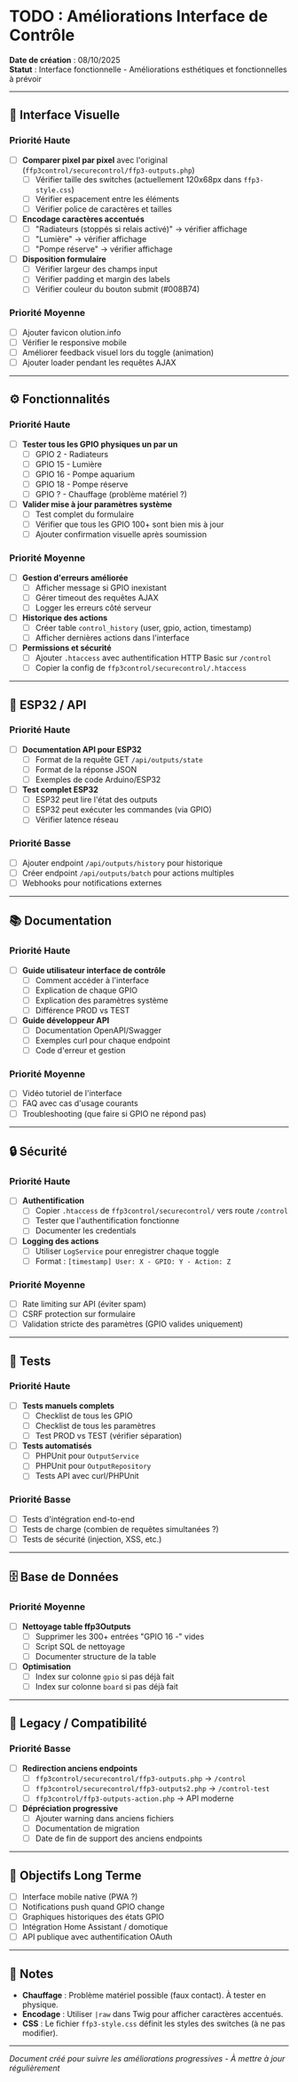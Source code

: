 # TODO : Améliorations Interface de Contrôle

**Date de création** : 08/10/2025  
**Statut** : Interface fonctionnelle - Améliorations esthétiques et fonctionnelles à prévoir

---

## 🎨 Interface Visuelle

### Priorité Haute
- [ ] **Comparer pixel par pixel** avec l'original (`ffp3control/securecontrol/ffp3-outputs.php`)
  - [ ] Vérifier taille des switches (actuellement 120x68px dans `ffp3-style.css`)
  - [ ] Vérifier espacement entre les éléments
  - [ ] Vérifier police de caractères et tailles
- [ ] **Encodage caractères accentués**
  - [ ] "Radiateurs (stoppés si relais activé)" → vérifier affichage
  - [ ] "Lumière" → vérifier affichage
  - [ ] "Pompe réserve" → vérifier affichage
- [ ] **Disposition formulaire**
  - [ ] Vérifier largeur des champs input
  - [ ] Vérifier padding et margin des labels
  - [ ] Vérifier couleur du bouton submit (#008B74)

### Priorité Moyenne
- [ ] Ajouter favicon olution.info
- [ ] Vérifier le responsive mobile
- [ ] Améliorer feedback visuel lors du toggle (animation)
- [ ] Ajouter loader pendant les requêtes AJAX

---

## ⚙️ Fonctionnalités

### Priorité Haute
- [ ] **Tester tous les GPIO physiques un par un**
  - [ ] GPIO 2 - Radiateurs
  - [ ] GPIO 15 - Lumière
  - [ ] GPIO 16 - Pompe aquarium
  - [ ] GPIO 18 - Pompe réserve
  - [ ] GPIO ? - Chauffage (problème matériel ?)
- [ ] **Valider mise à jour paramètres système**
  - [ ] Test complet du formulaire
  - [ ] Vérifier que tous les GPIO 100+ sont bien mis à jour
  - [ ] Ajouter confirmation visuelle après soumission

### Priorité Moyenne
- [ ] **Gestion d'erreurs améliorée**
  - [ ] Afficher message si GPIO inexistant
  - [ ] Gérer timeout des requêtes AJAX
  - [ ] Logger les erreurs côté serveur
- [ ] **Historique des actions**
  - [ ] Créer table `control_history` (user, gpio, action, timestamp)
  - [ ] Afficher dernières actions dans l'interface
- [ ] **Permissions et sécurité**
  - [ ] Ajouter `.htaccess` avec authentification HTTP Basic sur `/control`
  - [ ] Copier la config de `ffp3control/securecontrol/.htaccess`

---

## 🤖 ESP32 / API

### Priorité Haute
- [ ] **Documentation API pour ESP32**
  - [ ] Format de la requête GET `/api/outputs/state`
  - [ ] Format de la réponse JSON
  - [ ] Exemples de code Arduino/ESP32
- [ ] **Test complet ESP32**
  - [ ] ESP32 peut lire l'état des outputs
  - [ ] ESP32 peut exécuter les commandes (via GPIO)
  - [ ] Vérifier latence réseau

### Priorité Basse
- [ ] Ajouter endpoint `/api/outputs/history` pour historique
- [ ] Créer endpoint `/api/outputs/batch` pour actions multiples
- [ ] Webhooks pour notifications externes

---

## 📚 Documentation

### Priorité Haute
- [ ] **Guide utilisateur interface de contrôle**
  - [ ] Comment accéder à l'interface
  - [ ] Explication de chaque GPIO
  - [ ] Explication des paramètres système
  - [ ] Différence PROD vs TEST
- [ ] **Guide développeur API**
  - [ ] Documentation OpenAPI/Swagger
  - [ ] Exemples curl pour chaque endpoint
  - [ ] Code d'erreur et gestion

### Priorité Moyenne
- [ ] Vidéo tutoriel de l'interface
- [ ] FAQ avec cas d'usage courants
- [ ] Troubleshooting (que faire si GPIO ne répond pas)

---

## 🔒 Sécurité

### Priorité Haute
- [ ] **Authentification**
  - [ ] Copier `.htaccess` de `ffp3control/securecontrol/` vers route `/control`
  - [ ] Tester que l'authentification fonctionne
  - [ ] Documenter les credentials
- [ ] **Logging des actions**
  - [ ] Utiliser `LogService` pour enregistrer chaque toggle
  - [ ] Format : `[timestamp] User: X - GPIO: Y - Action: Z`

### Priorité Moyenne
- [ ] Rate limiting sur API (éviter spam)
- [ ] CSRF protection sur formulaire
- [ ] Validation stricte des paramètres (GPIO valides uniquement)

---

## 🧪 Tests

### Priorité Haute
- [ ] **Tests manuels complets**
  - [ ] Checklist de tous les GPIO
  - [ ] Checklist de tous les paramètres
  - [ ] Test PROD vs TEST (vérifier séparation)
- [ ] **Tests automatisés**
  - [ ] PHPUnit pour `OutputService`
  - [ ] PHPUnit pour `OutputRepository`
  - [ ] Tests API avec curl/PHPUnit

### Priorité Basse
- [ ] Tests d'intégration end-to-end
- [ ] Tests de charge (combien de requêtes simultanées ?)
- [ ] Tests de sécurité (injection, XSS, etc.)

---

## 🗄️ Base de Données

### Priorité Moyenne
- [ ] **Nettoyage table ffp3Outputs**
  - [ ] Supprimer les 300+ entrées "GPIO 16 -" vides
  - [ ] Script SQL de nettoyage
  - [ ] Documenter structure de la table
- [ ] **Optimisation**
  - [ ] Index sur colonne `gpio` si pas déjà fait
  - [ ] Index sur colonne `board` si pas déjà fait

---

## 📱 Legacy / Compatibilité

### Priorité Basse
- [ ] **Redirection anciens endpoints**
  - [ ] `ffp3control/securecontrol/ffp3-outputs.php` → `/control`
  - [ ] `ffp3control/securecontrol/ffp3-outputs2.php` → `/control-test`
  - [ ] `ffp3control/ffp3-outputs-action.php` → API moderne
- [ ] **Dépréciation progressive**
  - [ ] Ajouter warning dans anciens fichiers
  - [ ] Documentation de migration
  - [ ] Date de fin de support des anciens endpoints

---

## 🎯 Objectifs Long Terme

- [ ] Interface mobile native (PWA ?)
- [ ] Notifications push quand GPIO change
- [ ] Graphiques historiques des états GPIO
- [ ] Intégration Home Assistant / domotique
- [ ] API publique avec authentification OAuth

---

## 📝 Notes

- **Chauffage** : Problème matériel possible (faux contact). À tester en physique.
- **Encodage** : Utiliser `|raw` dans Twig pour afficher caractères accentués.
- **CSS** : Le fichier `ffp3-style.css` définit les styles des switches (à ne pas modifier).

---

*Document créé pour suivre les améliorations progressives - À mettre à jour régulièrement*

